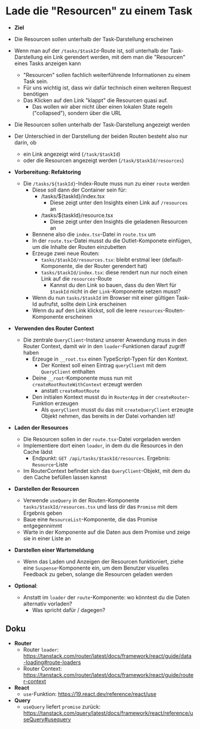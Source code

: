 # Lade die "Resourcen" zu einem Task

* **Ziel**
* Die Resourcen sollen unterhalb der Task-Darstellung erscheinen
* Wenn man auf der `/tasks/$taskId`-Route ist, soll unterhalb der Task-Darstellung ein Link gerendert werden, mit dem man die "Resourcen" eines Tasks anzeigen kann
  * "Resourcen" sollen fachlich weiterführende Informationen zu einem Task sein. 
  * Für uns wichtig ist, dass wir dafür technisch einen weiteren Request benötigen
  * Das Klicken auf den Link "klappt" die Resourcen quasi auf. 
    * Das wollen wir aber nicht über einen lokalen State regeln ("collapsed"), sondern über die URL
* Die Resourcen sollen unterhalb der Task-Darstellung angezeigt werden
* Der Unterschied in der Darstellung der beiden Routen besteht also nur darin, ob
  * ein Link angezeigt wird (`/task/$taskId`)
  * oder die Resourcen angezeigt werden (`/task/$taskId/resources`)

* **Vorbereitung: Refaktoring**
  * Die `/tasks/${taskId}`-Index-Route muss nun zu einer `route` werden
    * Diese soll dann der Container sein für:
      * /tasks/${taskId}/index.tsx
        * Diese zeigt unter den Insights einen Link auf `/resources` an
      * /tasks/${taskId}/resource.tsx
        * Diese zeigt unter den Insights die geladenen Resourcen an
    * Bennene also die `index.tsx`-Datei in `route.tsx` um
    * In der `route.tsx`-Datei musst du die Outlet-Komponete einfügen, um die Inhalte der Routen einzubetten
    * Erzeuge zwei neue Routen:
      * `tasks/$taskId/resources.tsx`: bleibt erstmal leer (default-Komponente, die der Router gerendert hat)
      * `tasks/$taskId/index.tsx`: diese rendert nun nur noch einen Link auf die `resources`-Route
        * Kannst du den Link so bauen, dass du den Wert für `$taskId` nicht in der `Link`-Komponente setzen musst?
    * Wenn du nun `tasks/$taskId` im Browser mit einer gültigen Task-Id aufrufst, sollte dein Link erscheinen
    * Wenn du auf den Link klickst, soll die leere `resources`-Routen-Komponente erscheinen
* **Verwenden des Router Context**
  * Die zentrale `QueryClient`-Instanz unserer Anwendung muss in den Router Context, damit wir in den `loader`-Funktionen darauf zugriff haben
    * Erzeuge in `__root.tsx` einen TypeScript-Typen für den Kontext.
      * Der Kontext soll einen Eintrag `queryClient` mit dem `QueryClient` enthalten
    * Deine `__root`-Komponente muss nun mit `createRootRouteWithContext` erzeugt werden
      * anstatt `createRootRoute`
    * Den initialen Kontext musst du in `RouterApp` in der `createRouter`-Funktion erzeugen
      * Als `queryClient` musst du das mit `createQueryClient` erzeugte Objekt nehmen, das bereits in der Datei vorhanden ist!
* **Laden der Resources**
  * Die Resourcen sollen in der `route.tsx`-Datei vorgeladen werden
  * Implementiere dort einen `loader`, in dem du die Resources in den Cache lädst
    * Endpunkt: `GET /api/tasks/$taskId/resources`. Ergebnis: `Resource`-Liste
  * Im RouterContext befindet sich das `QueryClient`-Objekt, mit dem du den Cache befüllen lassen kannst
* **Darstellen der Resourcen**
  * Verwende `useQuery` in der Routen-Komponente `tasks/$taskId/resources.tsx` und lass dir das `Promise` mit dem Ergebnis geben
  * Baue eine `ResourceList`-Komponente, die das Promise entgegennimmt
  * Warte in der Komponente auf die Daten aus dem Promise und zeige sie in einer Liste an
* **Darstellen einer Wartemeldung**
  * Wenn das Laden und Anzeigen der Resourcen funktioniert, ziehe eine `Suspense`-Komponente ein, um dem Benutzer visuelles Feedback zu geben, solange die Resourcen geladen werden
* **Optional**:
  * Anstatt im `loader` der `route`-Komponente: wo könntest du die Daten alternativ vorladen?
    * Was spricht dafür / dagegen?

## Doku

* **Router**
  * Router `loader`: https://tanstack.com/router/latest/docs/framework/react/guide/data-loading#route-loaders
  * Router Context: https://tanstack.com/router/latest/docs/framework/react/guide/router-context
* **React**
  * `use`-Funktion: https://19.react.dev/reference/react/use
* **Query**
  * `useQuery` liefert `promise` zurück: https://tanstack.com/query/latest/docs/framework/react/reference/useQuery#usequery
